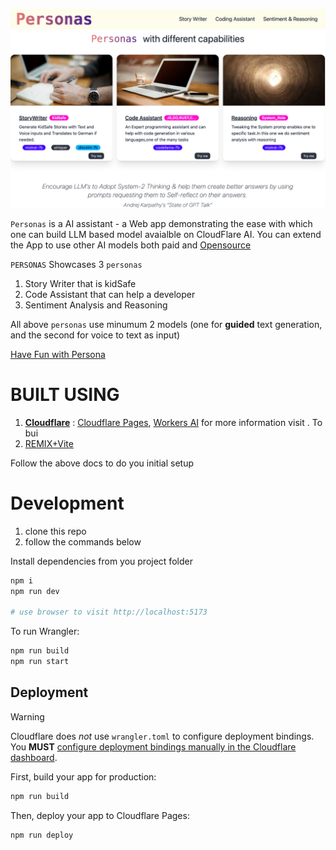 ![screenshot](./persona.png)

`Personas` is a AI assistant - a Web app demonstrating the ease with which one can build LLM based model avaialble on CloudFlare AI. You can extend the App to use other AI models both paid and [Opensource](https://ollama.com/)

`PERSONAS` Showcases 3 `personas`

1. Story Writer that is kidSafe
2. Code Assistant that can help a developer
3. Sentiment Analysis and Reasoning

All above `personas` use minumum 2 models (one for **guided** text generation, and the second for voice to text as input)

[Have Fun with Persona](https://main.cldflr-remix-app.pages.dev/)

# BUILT USING

1. [**Cloudflare**](https://www.cloudflare.com/) : [Cloudflare Pages](https://developers.cloudflare.com/pages/), [Workers AI](https://developers.cloudflare.com/workers-ai/) for more information visit . To bui
2. [REMIX+Vite](https://remix.run/docs/en/main/future/)

Follow the above docs to do you initial setup

# Development

1. clone this repo
2. follow the commands below

Install dependencies from you project folder

```sh
npm i
npm run dev

# use browser to visit http://localhost:5173
```

To run Wrangler:

```sh
npm run build
npm run start
```

## Deployment

> [!WARNING]  
> Cloudflare does _not_ use `wrangler.toml` to configure deployment bindings.
> You **MUST** [configure deployment bindings manually in the Cloudflare dashboard][bindings].

First, build your app for production:

```sh
npm run build
```

Then, deploy your app to Cloudflare Pages:

```sh
npm run deploy
```

[bindings]: https://developers.cloudflare.com/pages/functions/bindings/
